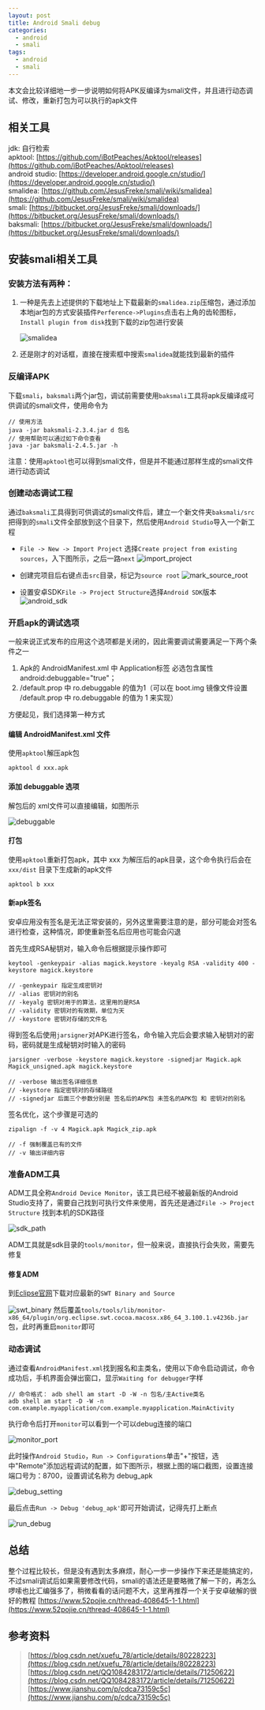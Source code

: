 ```yaml
---
layout: post
title: Android Smali debug
categories:
  - android
  - smali
tags:
  - android
  - smali
---
```


本文会比较详细地一步一步说明如何将APK反编译为smali文件，并且进行动态调试、修改，重新打包为可以执行的apk文件

## 相关工具
jdk: 自行检索 <br>
apktool: [https://github.com/iBotPeaches/Apktool/releases](https://github.com/iBotPeaches/Apktool/releases) <br>
android studio: [https://developer.android.google.cn/studio/](https://developer.android.google.cn/studio/) <br>
smalidea: [https://github.com/JesusFreke/smali/wiki/smalidea](https://github.com/JesusFreke/smali/wiki/smalidea) <br>
smali: [https://bitbucket.org/JesusFreke/smali/downloads/](https://bitbucket.org/JesusFreke/smali/downloads/) <br>
baksmali: [https://bitbucket.org/JesusFreke/smali/downloads/](https://bitbucket.org/JesusFreke/smali/downloads/) <br>

## 安装smali相关工具
### 安装方法有两种：

1. 一种是先去上述提供的下载地址上下载最新的`smalidea.zip`压缩包，通过添加本地jar包的方式安装插件`Perference->Plugins`点击右上角的齿轮图标，`Install plugin from disk`找到下载的zip包进行安装
    
    ![smalidea](/images/smali/install_smalidea.png)

2. 还是刚才的对话框，直接在搜索框中搜索`smalidea`就能找到最新的插件

### 反编译APK
下载`smali`，`baksmali`两个jar包，调试前需要使用`baksmali`工具将apk反编译成可供调试的smali文件，使用命令为
```
// 使用方法
java -jar baksmali-2.3.4.jar d 包名
// 使用帮助可以通过如下命令查看
java -jar baksmali-2.4.5.jar -h
```
注意：使用`apktool`也可以得到smali文件，但是并不能通过那样生成的smali文件进行动态调试

### 创建动态调试工程
通过`baksmali`工具得到可供调试的smali文件后，建立一个新文件夹`baksmali/src`把得到的`smali`文件全部放到这个目录下，然后使用`Android Studio`导入一个新工程
- `File -> New -> Import Project` 选择`Create project from existing sources`，入下图所示，之后一路`next`
    ![import_project](/images/smali/import_smali_project.png)

- 创建完项目后右键点击`src`目录，标记为`source root`
    ![mark_source_root](/images/smali/mark_source_root.png)

- 设置安卓SDK`File -> Project Structure`选择`Android SDK`版本
    ![android_sdk](/images/smali/set_sdk.png)

### 开启apk的调试选项
一般来说正式发布的应用这个选项都是关闭的，因此需要调试需要满足一下两个条件之一
1. Apk的 AndroidManifest.xml 中 Application标签 必选包含属性 android:debuggable="true"；
2. /default.prop 中 ro.debuggable 的值为1（可以在 boot.img 镜像文件设置 /default.prop 中 ro.debuggable 的值为 1 来实现）

方便起见，我们选择第一种方式
#### 编辑 AndroidManifest.xml 文件
使用`apktool`解压apk包
```
apktool d xxx.apk
```

#### 添加 debuggable 选项
解包后的 xml文件可以直接编辑，如图所示

![debuggable](/images/smali/debuggable.png)

#### 打包
使用`apktool`重新打包apk，其中 xxx 为解压后的apk目录，这个命令执行后会在 `xxx/dist` 目录下生成新的apk文件
```
apktool b xxx
```

#### 新apk签名
安卓应用没有签名是无法正常安装的，另外这里需要注意的是，部分可能会对签名进行检查，这种情况，即使重新签名后应用也可能会闪退

首先生成RSA秘钥对，输入命令后根据提示操作即可
```
keytool -genkeypair -alias magick.keystore -keyalg RSA -validity 400 -keystore magick.keystore 

// -genkeypair 指定生成密钥对 
// -alias 密钥对的别名 
// -keyalg 密钥对用于的算法，这里用的是RSA 
// -validity 密钥对的有效期，单位为天 
// -keystore 密钥对存储的文件名
```

得到签名后使用`jarsigner`对APK进行签名，命令输入完后会要求输入秘钥对的密码，密码就是生成秘钥对时输入的密码
```
jarsigner -verbose -keystore magick.keystore -signedjar Magick.apk Magick_unsigned.apk magick.keystore 

// -verbose 输出签名详细信息 
// -keystore 指定密钥对的存储路径 
// -signedjar 后面三个参数分别是 签名后的APK包 未签名的APK包 和 密钥对的别名 
```

签名优化，这个步骤是可选的
```
zipalign -f -v 4 Magick.apk Magick_zip.apk 

// -f 强制覆盖已有的文件 
// -v 输出详细内容
```

### 准备ADM工具
ADM工具全称`Android Device Monitor`，该工具已经不被最新版的Android Studio支持了，需要自己找到可执行文件来使用，首先还是通过`File -> Project Structure` 找到本机的SDK路径

![sdk_path](/images/smali/sdk_path.png)

ADM工具就是sdk目录的`tools/monitor`，但一般来说，直接执行会失败，需要先修复
#### 修复ADM
到[Eclipse官网](https://archive.eclipse.org/eclipse/downloads/)下载对应最新的`SWT Binary and Source`

![swt_binary](/images/smali/swt_binary.png)
然后覆盖`tools/tools/lib/monitor-x86_64/plugin/org.eclipse.swt.cocoa.macosx.x86_64_3.100.1.v4236b.jar`包，此时再重启`monitor`即可

### 动态调试
通过查看`AndroidManifest.xml`找到报名和主类名，使用以下命令启动调试，命令成功后，手机界面会弹出窗口，显示`Waiting for debugger`字样

```
// 命令格式： adb shell am start -D -W -n 包名/主Active类名
adb shell am start -D -W -n com.example.myapplication/com.example.myapplication.MainActivity
```

执行命令后打开`monitor`可以看到一个可以debug连接的端口

![monitor_port](/images/smali/monitor_port.png)

此时操作`Android Studio`，`Run -> Configurations`单击"+"按钮，选中"Remote"添加远程调试的配置，如下图所示，根据上图的端口截图，设置连接端口号为：8700，设置调试名称为 debug_apk 

![debug_setting](/images/smali/debug_setting.png)

最后点击`Run -> Debug 'debug_apk'`即可开始调试，记得先打上断点

![run_debug](/images/smali/run_debug.png)

## 总结
整个过程比较长，但是没有遇到太多麻烦，耐心一步一步操作下来还是能搞定的，不过smali调试后如果需要修改代码，smali的语法还是要略微了解一下的，再怎么啰嗦也比汇编强多了，稍微看看的话问题不大，这里再推荐一个关于安卓破解的很好的教程
[https://www.52pojie.cn/thread-408645-1-1.html](https://www.52pojie.cn/thread-408645-1-1.html)

## 参考资料
> [https://blog.csdn.net/xuefu_78/article/details/80228223](https://blog.csdn.net/xuefu_78/article/details/80228223) <br>
> [https://blog.csdn.net/QQ1084283172/article/details/71250622](https://blog.csdn.net/QQ1084283172/article/details/71250622) <br>
> [https://www.jianshu.com/p/cdca73159c5c](https://www.jianshu.com/p/cdca73159c5c) <br>
